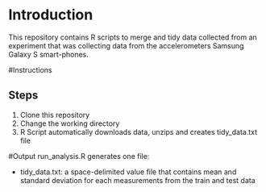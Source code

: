 # Introduction
This repository contains R scripts to merge and tidy data collected from an experiment that was collecting data from the accelerometers Samsung Galaxy S smart-phones.

#Instructions
## Steps
1. Clone this repository
2. Change the working directory
3. R Script automatically downloads data, unzips and creates tidy_data.txt file

#Output
run_analysis.R generates one file:
* tidy_data.txt: a space-delimited value file that contains mean and standard deviation for each measurements from the train and test data






